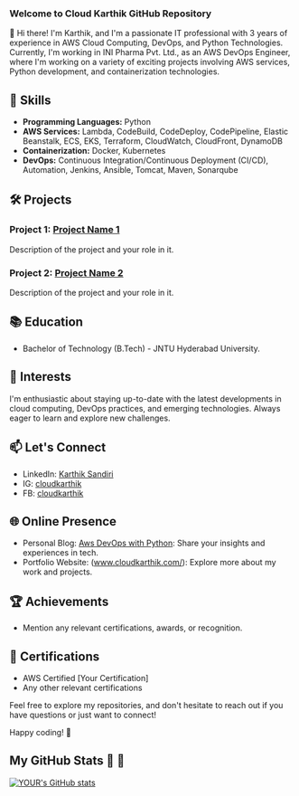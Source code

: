 ### Welcome to Cloud Karthik GitHub Repository

👋 Hi there! I'm Karthik, and I'm a passionate IT professional with 3 years of experience in AWS Cloud Computing, DevOps, and Python Technologies. Currently, I'm working in INI Pharma Pvt. Ltd., as an AWS DevOps Engineer, where I'm working on a variety of exciting projects involving AWS services, Python development, and containerization technologies.

## 🔧 Skills

- **Programming Languages:** Python
- **AWS Services:** Lambda, CodeBuild, CodeDeploy, CodePipeline, Elastic Beanstalk, ECS, EKS, Terraform, CloudWatch, CloudFront, DynamoDB
- **Containerization:** Docker, Kubernetes
- **DevOps:** Continuous Integration/Continuous Deployment (CI/CD), Automation, Jenkins, Ansible, Tomcat, Maven, Sonarqube

## 🛠️ Projects

### Project 1: [Project Name 1](link-to-repo)
   Description of the project and your role in it.

### Project 2: [Project Name 2](link-to-repo)
   Description of the project and your role in it.
## 📚 Education

- Bachelor of Technology (B.Tech)  - JNTU Hyderabad University.

## 🌱 Interests

I'm enthusiastic about staying up-to-date with the latest developments in cloud computing, DevOps practices, and emerging technologies. Always eager to learn and explore new challenges.

## 📫 Let's Connect

- LinkedIn: [Karthik Sandiri](www.linkedin.com/in/cloudkarthik)
- IG: [cloudkarthik](@cloudkarthik)
- FB: [cloudkarthik](https://www.facebook.com/cloudkarthikk)


## 🌐 Online Presence

- Personal Blog: [Aws DevOps with Python](https://cloudkarthik.blogspot.com/): Share your insights and experiences in tech.
- Portfolio Website: (www.cloudkarthik.com/): Explore more about my work and projects.

## 🏆 Achievements

- Mention any relevant certifications, awards, or recognition.
## 📖 Certifications

- AWS Certified [Your Certification]
- Any other relevant certifications

Feel free to explore my repositories, and don't hesitate to reach out if you have questions or just want to connect!

Happy coding! 🚀

## My GitHub Stats :rocket: :rocket:
[![YOUR's GitHub stats](https://github-readme-stats.vercel.app/api?username=Cloud-Karthik&theme=vue-dark&show_icons=true)](https://github.com/anuraghazra/github-readme-stats)
